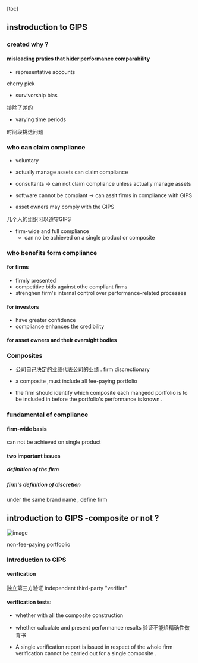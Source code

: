 [toc]

## instroduction to GIPS


### created  why ?

#### misleading pratics that hider performance comparability 

- representative accounts 

cherry pick

- survivorship bias 

排除了差的

- varying time periods 

时间段挑选问题


### who can claim compliance 

- voluntary 
-  actually manage assets can claim compliance  

  - consultants -> can not claim compliance unless actually manage assets 

  - software cannot be compiant -> can assit firms in compliance with GIPS
  

- asset owners may comply with the GIPS

几个人的组织可以遵守GIPS



- firm-wide and full compliance   
  - can no be achieved on a single product or composite  
  

### who benefits form compliance  

#### for firms 

- firmly presented 
- competitive bids against othe compliant firms 
- strenghen firm's internal control over performance-related processes 

#### for investors 

- have greater confidence 
- compliance enhances the credibility 

#### for asset owners and their oversight bodies


### Composites

- 公司自己决定的业绩代表公司的业绩 .  firm discrectionary

- a composite ,must include all fee-paying portfolio 


-  the firm should identify which composite each mangedd portfolio is to be included in before the portfolio's performance is known .



### fundamental of compliance 

#### firm-wide basis 
can not be achieved on single product


#### two important issues 

##### definition of the firm 

##### firm's definition of discretion 


under the same brand name , define firm 

## introduction to GIPS -composite or not ?

![image](https://note.youdao.com/yws/res/66416/DE0B54F4D5524ADB9102B9308690004D)

non-fee-paying portfoolio  


### Introduction to GIPS

#### verification 

独立第三方验证
independent third-party "verifier"

#### verification tests:

- whether with all the composite construction 
- whether calculate and present performance results 
验证不能给精确性做背书


- A single verification report is issued in respect of the whole firm  verification cannot be carried out for a single composite .

